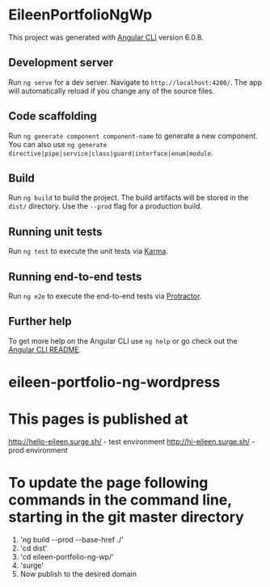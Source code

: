 # EileenPortfolioNgWp

This project was generated with [Angular CLI](https://github.com/angular/angular-cli) version 6.0.8.

## Development server

Run `ng serve` for a dev server. Navigate to `http://localhost:4200/`. The app will automatically reload if you change any of the source files.

## Code scaffolding

Run `ng generate component component-name` to generate a new component. You can also use `ng generate directive|pipe|service|class|guard|interface|enum|module`.

## Build

Run `ng build` to build the project. The build artifacts will be stored in the `dist/` directory. Use the `--prod` flag for a production build.

## Running unit tests

Run `ng test` to execute the unit tests via [Karma](https://karma-runner.github.io).

## Running end-to-end tests

Run `ng e2e` to execute the end-to-end tests via [Protractor](http://www.protractortest.org/).

## Further help

To get more help on the Angular CLI use `ng help` or go check out the [Angular CLI README](https://github.com/angular/angular-cli/blob/master/README.md).
# eileen-portfolio-ng-wordpress

# This pages is published at 
http://hello-eileen.surge.sh/ - test environment
http://hi-eileen.surge.sh/ - prod environment

# To update the page following commands in the command line, starting in the git master directory
1) 'ng build --prod --base-href ./' 
2) 'cd dist'
3) 'cd eileen-portfolio-ng-wp/'
4) 'surge'
5) Now publish to the desired domain

